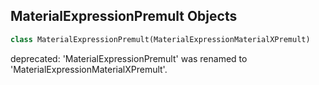 ## MaterialExpressionPremult Objects

```python
class MaterialExpressionPremult(MaterialExpressionMaterialXPremult)
```

deprecated: 'MaterialExpressionPremult' was renamed to 'MaterialExpressionMaterialXPremult'.

<a id="unreal.MaterialExpressionMaterialXRampLeftRight"></a>